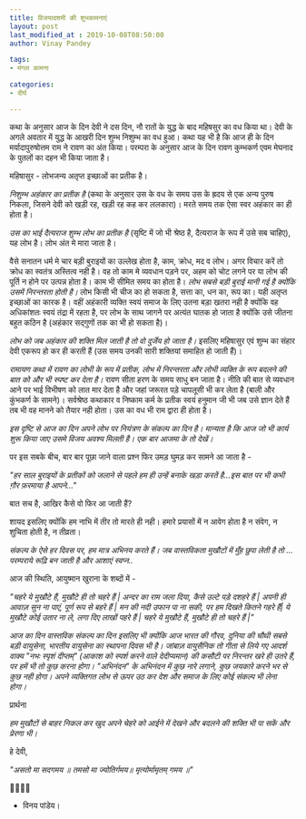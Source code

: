 ```yaml
---
title: विजयादशमी की शुभकामनाएं
layout: post
last_modified_at : 2019-10-08T08:50:00
author: Vinay Pandey

tags:
- मंगल कामना

categories:
- दीर्घ

---
```


कथा के अनुसार आज के दिन देवी ने दस दिन, नौ रातों के युद्ध के बाद महिषसुर का वध किया था। देवी के अगले अवतार में युद्ध के आखरी दिन शुम्भ निशुम्भ का वध हुआ। कथा यह भी है कि आज ही के दिन मर्यादापुरुषोत्तम राम ने रावण का अंत किया। परम्परा के अनुसार आज के दिन रावण कुम्भकर्ण एवम मेघनाद के पुतलों का दहन भी किया जाता है। 

महिषासुर -  लोभजन्य अतृप्त इच्छाओं का प्रतीक है। 

*निशुम्भ अहंकार का प्रतीक है* (कथा के अनुसार उस के वध के समय उस के ह्रदय से एक अन्य पुरुष निकला, जिसने देवी को खड़ी रह, खड़ी रह कह कर ललकारा)। मरते समय तक ऐसा स्वर अहंकार का ही होता है। 

*उस का भाई दैत्यराज शुम्भ लोभ का प्रतीक है* (सृष्टि में जो भी श्रेष्ठ है, दैत्यराज के रूप में उसे सब चाहिए), यह लोभ है। लोभ अंत मे मारा जाता है।

वैसे सनातन धर्म मे चार बड़ी बुराइयों का उल्लेख होता है, काम, क्रोध, मद व लोभ। अगर विचार करें तो क्रोध का स्वतंत्र अस्तित्व नही है। वह तो काम मे व्यवधान पड़ने पर, अहम को चोट लगने पर या लोभ की पूर्ति न होने पर उत्पन्न होता है। काम भी सीमित समय का होता है। *लोभ सबसे बड़ी बुराई मानी गई है क्योंकि उसमें निरन्तरता होती है।* लोभ किसी भी चीज का हो सकता है, सत्ता का, धन का, रूप का। यही अतृप्त इच्छाओं का कारक है। वहीं अहंकारी व्यक्ति स्वयं समाज के लिए उतना बड़ा खतरा नही है क्योंकि वह अधिकांशतः स्वयं तंद्रा में रहता है,  पर लोभ के साथ जागने पर अत्यंत घातक हो जाता है क्योंकि उसे जीतना बहुत कठिन है (अहंकार सद्गुणों तक का भी हो सकता है)। 

*लोभ को जब अहंकार की शक्ति मिल जाती है तो वो दुर्जेय हो जाता है।* इसलिए महिषासुर एवं शुम्भ का संहार देवी एकरूप हो कर ही करती हैं (उस समय उनकी सारी शक्तियां समाहित हो जाती हैं)। 

*रामायण कथा में रावण का लोभी के रूप में प्रतीक, लोभ में निरन्तरता और लोभी व्यक्ति के रूप बदलने की बात को और भी स्पष्ट कर देता है।* रावण सीता हरण के समय साधु बन जाता है। नीति की बात से व्यवधान आने पर भाई विभीषण को लात मार देता है और जहां जरूरत पड़े चापलूसी भी कर लेता है (बाली और कुंभकर्ण के सामने)। सर्वश्रेष्ठ कथाकार व निष्काम कर्म के प्रतीक स्वयं हनुमान जी भी जब उसे ज्ञान देते हैं तब भी वह मानने को तैयार नही होता। उस का वध भी राम द्वारा ही होता है।

*इस दृष्टि से आज का दिन अपने लोभ पर नियंत्रण के संकल्प का दिन है। मान्यता है कि आज जो भी कार्य शुरू किया जाए उसमे विजय अवश्य मिलती है। एक बार आजमा के तो देखें।*

पर इस सबके बीच, बार बार पूछा जाने वाला प्रश्न फिर उमड़ घुमड़ कर सामने आ जाता है -  

_"हर साल बुराइयों के प्रतीकों को जलाने से पहले हम ही उन्हें बनाके खड़ा करतें है...इस बात पर भी कभी ग़ौर फ़रमाया है आपने..."_

बात सच है, आखिर कैसे वो फिर आ जाती हैं? 

शायद इसलिए क्योंकि हम नाभि में तीर तो मारते ही नही। हमारे प्रयासों में न आवेग होता है न संवेग, न शुचिता होती है, न तीव्रता।

*संकल्प के ऐसे हर दिवस पर, हम मात्र अभिनय करते हैं। जब वास्तविकता मुखौटों में मुँह छुपा लेती है तो ... परम्पराये रूढ़ि बन जाती है और आशाएं स्वप्न..*

आज की स्थिति, आयुष्मान खुराना के शब्दों में -

_"चहरे ये मुखौटे हैं,_
_मुखौटे ही तो चहरे हैं |_
_अन्दर का राम जला दिया,_ 
_कैसे उल्टे पड़े दशहरे हैं |_
_अपनी ही आवाज़ सुन ना पाएं,_
_पूर्ण रूप से बहरे हैं |_
_मन की नदी उफान पा ना सकी,_
_पर हम दिखते कितने गहरे हैं|_
_ये मुखौटे कोई उतार ना ले,_ 
_लगा दिए लाखों पहरे हैं |_
_चहरे ये मुखौटे हैं,_ 
_मुखौटे ही तो चहरे हैं |"_

*आज का दिन वास्तविक संकल्प का दिन इसलिए भी क्योंकि आज भारत की गौरव, दुनिया की चौथी सबसे बड़ी वायुसेना, भारतीय वायुसेना का स्थापना दिवस भी है। जांबाज़ वायुसैनिक तो गीता से लिये गए आदर्श वाक्य "नभः स्पृशं दीप्तम्" (आकाश को स्पर्श करने वाले देदीप्यमान) की कसौटी पर निरन्तर खरे ही उतरे हैं, पर हमें भी तो कुछ करना होगा। "अभिनंदन" के अभिनंदन में कुछ नारे लगाने, कुछ जयकारे करने भर से कुछ नही होगा। अपने व्यक्तिगत लोभ से ऊपर उठ कर देश और समाज के लिए कोई संकल्प भी लेना होगा।*

प्रार्थना

*हम मुखौटों से बाहर निकल कर खुद अपने चेहरे को आईने में देखने और बदलने की शक्ति भी पा सकें और प्रेरणा भी।*

हे देवी,

_"असतो मा सदगमय ॥_ 
_तमसो मा ज्योतिर्गमय॥_
_मृत्योर्मामृतम् गमय ॥"_

🙏🌷🌷🙏
- विनय पांडेय।
